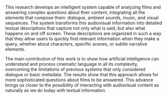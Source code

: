 This research develops an intelligent system capable of analyzing films and answering complex questions about their content, integrating all the elements that compose them: dialogue, ambient sounds, music, and visual sequences. The system transforms this audiovisual information into detailed textual descriptions that capture not only what is said, but also what happens on and off screen. These descriptions are organized in such a way that they allow users to quickly find relevant information when they make a query, whether about characters, specific scenes, or subtle narrative elements.

The main contribution of this work is to show how artificial intelligence can understand and process cinematic language in all its complexity, overcoming the limitations of previous systems that only considered dialogue or basic metadata. The results show that this approach allows for more sophisticated questions about films to be answered. This advance brings us closer to the possibility of interacting with audiovisual content as naturally as we do today with textual information.
